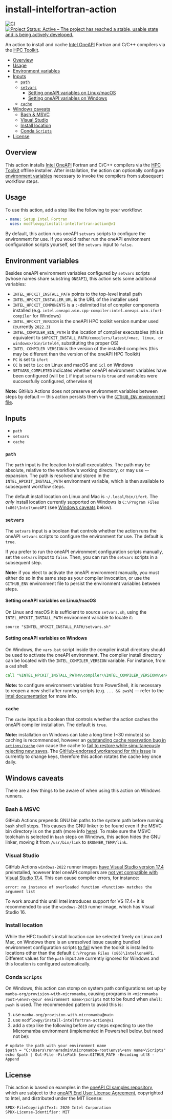 # install-intelfortran-action

[![CI](https://github.com/modflowpy/install-intelfortran-action/actions/workflows/ci.yml/badge.svg?branch=main)](https://github.com/modflowpy/install-intelfortran-action/actions/workflows/ci.yml)
[![Project Status: Active – The project has reached a stable, usable state and is being actively developed.](https://www.repostatus.org/badges/latest/active.svg)](https://www.repostatus.org/#active)

An action to install and cache [Intel OneAPI](https://www.intel.com/content/www/us/en/developer/tools/oneapi/fortran-compiler.html#gs.bksc2p) Fortran and C/C++ compilers via the [HPC Toolkit](https://www.intel.com/content/www/us/en/developer/tools/oneapi/hpc-toolkit.html#gs.g10hgy).

<!-- START doctoc generated TOC please keep comment here to allow auto update -->
<!-- DON'T EDIT THIS SECTION, INSTEAD RE-RUN doctoc TO UPDATE -->

- [Overview](#overview)
- [Usage](#usage)
- [Environment variables](#environment-variables)
- [Inputs](#inputs)
  - [`path`](#path)
  - [`setvars`](#setvars)
    - [Setting oneAPI variables on Linux/macOS](#setting-oneapi-variables-on-linuxmacos)
    - [Setting oneAPI variables on Windows](#setting-oneapi-variables-on-windows)
  - [`cache`](#cache)
- [Windows caveats](#windows-caveats)
  - [Bash & MSVC](#bash--msvc)
  - [Visual Studio](#visual-studio)
  - [Install location](#install-location)
  - [Conda `Scripts`](#conda-scripts)
- [License](#license)

<!-- END doctoc generated TOC please keep comment here to allow auto update -->

## Overview

This action installs [Intel OneAPI](https://www.intel.com/content/www/us/en/developer/tools/oneapi/fortran-compiler.html#gs.bksc2p) Fortran and C/C++ compilers via the [HPC Toolkit](https://www.intel.com/content/www/us/en/developer/tools/oneapi/hpc-toolkit.html#gs.g10hgy) offline installer. After installation, the action can optionally configure [environment variables](https://www.intel.com/content/www/us/en/develop/documentation/oneapi-programming-guide/top/oneapi-development-environment-setup.html) necessary to invoke the compilers from subsequent workflow steps.

## Usage

To use this action, add a step like the following to your workflow:

```yaml
- name: Setup Intel Fortran
  uses: modflowpy/install-intelfortran-action@v1
```

By default, this action runs oneAPI `setvars` scripts to configure the environment for use. If you would rather run the oneAPI environment configuration scripts yourself, set the `setvars` input to `false`.

## Environment variables

Besides oneAPI environment variables configured by `setvars` scripts (whose names share substring `ONEAPI`), this action sets some additional variables:

- `INTEL_HPCKIT_INSTALL_PATH` points to the top-level install path
- `INTEL_HPCKIT_INSTALLER_URL` is the URL of the installer used
- `INTEL_HPCKIT_COMPONENTS` is a `:`-delimited list of compiler components installed (e.g. `intel.oneapi.win.cpp-compiler:intel.oneapi.win.ifort-compiler` for Windows)
- `INTEL_HPCKIT_VERSION` is the oneAPI HPC toolkit version number used (currently `2022.3`)
- `INTEL_COMPILER_BIN_PATH` is the location of compiler executables (this is equivalent to `$HPCKIT_INSTALL_PATH/compilers/latest/<mac, linux, or windows>/bin/intel64`, substituting the proper OS)
- `INTEL_COMPILER_VERSION` is the version of the installed compilers (this may be different than the version of the oneAPI HPC Toolkit)
- `FC` is set to `ifort`
- `CC` is set to `icc` on Linux and macOS and `icl` on Windows
- `SETVARS_COMPLETED` indicates whether oneAPI environment variables have been configured (will be `1` if input `setvars` is `true` and variables were successfully configured, otherwise `0`)

**Note:** GitHub Actions does not preserve environment variables between steps by default &mdash; this action persists them via the [`GITHUB_ENV` environment file](https://docs.github.com/en/actions/using-workflows/workflow-commands-for-github-actions#setting-an-environment-variable).

## Inputs

- `path`
- `setvars`
- `cache`

### `path`

The `path` input is the location to install executables. The path may be absolute, relative to the workflow's working directory, or may use `~`-expansion. The path is resolved and stored in the `INTEL_HPCKIT_INSTALL_PATH` environment variable, which is then available to subsequent workflow steps.

The default install location on Linux and Mac is `~/.local/bin/ifort`. The *only* install location currently supported on Windows is `C:\Program Files (x86)\Intel\oneAPI` (see [Windows caveats](#windows-caveats) below).

### `setvars`

The `setvars` input is a boolean that controls whether the action runs the oneAPI `setvars` scripts to configure the environment for use. The default is `true`.

If you prefer to run the oneAPI environment configuration scripts manually, set the `setvars` input to `false`. Then, you can run the `setvars` scripts in a subsequent step.

**Note:** if you elect to activate the oneAPI environment manually, you must either do so in the same step as your compiler invocation, or use the `GITHUB_ENV` environment file to persist the environment variables between steps.

#### Setting oneAPI variables on Linux/macOS

On Linux and macOS it is sufficient to source `setvars.sh`, using the `INTEL_HPCKIT_INSTALL_PATH` environment variable to locate it:

```shell
source "$INTEL_HPCKIT_INSTALL_PATH/setvars.sh"
```

#### Setting oneAPI variables on Windows

On Windows, the `vars.bat` script inside the compiler install directory should be used to activate the oneAPI environment. The compiler install directory can be located with the `INTEL_COMPILER_VERSION` variable. For instance, from a `cmd` shell:

```cmd
call "%INTEL_HPCKIT_INSTALL_PATH%\compiler\%INTEL_COMPILER_VERSION%\env\vars.bat"
```

**Note:** to configure environment variables from PowerShell, it is necessary to reopen a new shell after running scripts (e.g. `... && pwsh`) &mdash; refer to the [Intel documentation](https://www.intel.com/content/www/us/en/develop/documentation/oneapi-programming-guide/top/oneapi-development-environment-setup/use-the-setvars-script-with-windows.html) for more info.

### `cache`

The `cache` input is a boolean that controls whether the action caches the oneAPI compiler installation. The default is `true`.

**Note:** installation on Windows can take a long time (~30 minutes) so caching is recommended, however an [outstanding cache reservation bug in `actions/cache`](https://github.com/actions/cache/issues/144) can cause the cache to [fail to restore while simultaneously rejecting new saves](https://github.com/MODFLOW-USGS/modflow6/actions/runs/3624583228/jobs/6111766806#step:6:152). The [GitHub-endorsed workaround for this issue](https://github.com/actions/cache/issues/144#issuecomment-579323937) is currently to change keys, therefore this action rotates the cache key once daily.

## Windows caveats

There are a few things to be aware of when using this action on Windows runners.

### Bash & MSVC

GitHub Actions prepends GNU bin paths to the system path before running `bash` shell steps. This causes the GNU linker to be found even if the MSVC bin directory is on the path (more info [here](https://github.com/ilammy/msvc-dev-cmd#name-conflicts-with-shell-bash)). To make sure the MSVC toolchain is selected in `bash` steps on Windows, this action hides the GNU linker, moving it from `/usr/bin/link` to `$RUNNER_TEMP/link`.

### Visual Studio

GitHub Actions `windows-2022` runner images [have Visual Studio version 17.4](https://github.com/actions/runner-images/blob/main/images/win/Windows2022-Readme.md#visual-studio-enterprise-2022) preinstalled, however Intel oneAPI compilers are [not yet compatible with Visual Studio 17.4](https://community.intel.com/t5/Intel-C-Compiler/error-no-instance-of-overloaded-function-matches-the-argument/m-p/1436043/highlight/true#M40535). This can cause compiler errors, for instance:

```shell
error: no instance of overloaded function <function> matches the argument list
```

To work around this until Intel introduces support for VS 17.4+ it is recommended to use the `windows-2019` runner image, which has Visual Studio 16.

### Install location

While the HPC toolkit's install location can be selected freely on Linux and Mac, on Windows there is an unresolved issue causing bundled environment configuration scripts [to fail](https://github.com/w-bonelli/install-intelfortran-action/actions/runs/3298296907/jobs/5440222932#step:5:120) when the toolkit is installed to locations other than the default `C:\Program Files (x86)\Intel\oneAPI`. Different values for the `path` input are currently ignored for Windows and this location is configured automatically.

<!-- The Intel oneAPI HPC Toolkit installer defaults to different install locations on Unix and Windows if a path is not explicitly provided with the `--install-dir` option:

- Linux/Mac: `/opt/intel/oneapi`
- Windows: `C:\Program Files (x86)\Intel\oneAPI`

**This action overrides these.** The action's default install location, `~/.local/bin/ifort`, is the same on all three platforms. -->

### Conda `Scripts`

On Windows, this action can stomp on system path configurations set up by `mamba-org/provision-with-micromamba`, causing programs in `<micromamba root>\envs\<your environment name>\Scripts` not to be found when `shell: pwsh` is used. The recommended pattern to avoid this is:

1) use `mamba-org/provision-with-micromamba@main`
2) use `modflowpy/install-intelfortran-action@v1`
3) add a step like the following before any steps expecting to use the Micromamba environment (implemented in Powershell below, but need not be):

```pwsh
# update the path with your environment name
$path = "C:\Users\runneradmin\micromamba-root\envs\<env name>\Scripts"
echo $path | Out-File -FilePath $env:GITHUB_PATH -Encoding utf8 -Append
```

## License

This action is based on examples in the [oneAPI CI samples repository](https://github.com/oneapi-src/oneapi-ci), which are subject to the [oneAPI End User License Agreement](https://www.intel.com/content/www/us/en/developer/articles/license/end-user-license-agreement.html), copyrighted to Intel, and distributed under the MIT license:

```
SPDX-FileCopyrightText: 2020 Intel Corporation
SPDX-License-Identifier: MIT
```
